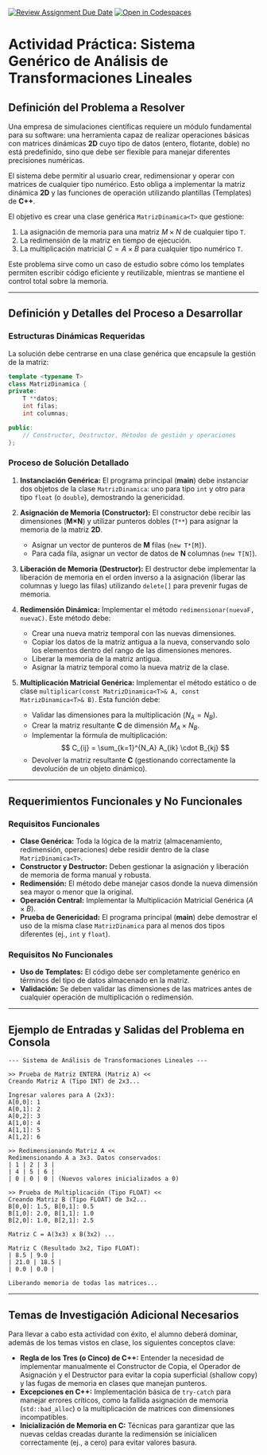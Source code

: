 [![Review Assignment Due Date](https://classroom.github.com/assets/deadline-readme-button-22041afd0340ce965d47ae6ef1cefeee28c7c493a6346c4f15d667ab976d596c.svg)](https://classroom.github.com/a/TICbghRr)
[![Open in Codespaces](https://classroom.github.com/assets/launch-codespace-2972f46106e565e64193e422d61a12cf1da4916b45550586e14ef0a7c637dd04.svg)](https://classroom.github.com/open-in-codespaces?assignment_repo_id=21084231)
# Actividad Práctica: Sistema Genérico de Análisis de Transformaciones Lineales

## Definición del Problema a Resolver

Una empresa de simulaciones científicas requiere un módulo fundamental para su software: una herramienta capaz de realizar operaciones básicas con matrices dinámicas **2D** cuyo tipo de datos (entero, flotante, doble) no está predefinido, sino que debe ser flexible para manejar diferentes precisiones numéricas.

El sistema debe permitir al usuario crear, redimensionar y operar con matrices de cualquier tipo numérico. Esto obliga a implementar la matriz dinámica **2D** y las funciones de operación utilizando plantillas (Templates) de **C++**.

El objetivo es crear una clase genérica `MatrizDinamica<T>` que gestione:

1. La asignación de memoria para una matriz $M \times N$ de cualquier tipo `T`.
2. La redimensión de la matriz en tiempo de ejecución.
3. La multiplicación matricial $C = A \times B$ para cualquier tipo numérico `T`.

Este problema sirve como un caso de estudio sobre cómo los templates permiten escribir código eficiente y reutilizable, mientras se mantiene el control total sobre la memoria.

---

## Definición y Detalles del Proceso a Desarrollar

### Estructuras Dinámicas Requeridas

La solución debe centrarse en una clase genérica que encapsule la gestión de la matriz:

```cpp
template <typename T>
class MatrizDinamica {
private:
    T **datos;
    int filas;
    int columnas;

public:
    // Constructor, Destructor, Métodos de gestión y operaciones
};
```

### Proceso de Solución Detallado

1. **Instanciación Genérica:** El programa principal (**main**) debe instanciar dos objetos de la clase `MatrizDinamica`: uno para tipo `int` y otro para tipo `float` (o `double`), demostrando la genericidad.

2. **Asignación de Memoria (Constructor):** El constructor debe recibir las dimensiones (**M×N**) y utilizar punteros dobles (`T**`) para asignar la memoria de la matriz **2D**.
    *   Asignar un vector de punteros de **M** filas (`new T*[M]`).
    *   Para cada fila, asignar un vector de datos de **N** columnas (`new T[N]`).
3.  **Liberación de Memoria (Destructor):** El destructor debe implementar la liberación de memoria en el orden inverso a la asignación (liberar las columnas y luego las filas) utilizando `delete[]` para prevenir fugas de memoria.
4. **Redimensión Dinámica:** Implementar el método `redimensionar(nuevaF, nuevaC)`. Este método debe:

    *   Crear una nueva matriz temporal con las nuevas dimensiones.
    *   Copiar los datos de la matriz antigua a la nueva, conservando solo los elementos dentro del rango de las dimensiones menores.
    *   Liberar la memoria de la matriz antigua.
    *   Asignar la matriz temporal como la nueva matriz de la clase.
5. **Multiplicación Matricial Genérica:** Implementar el método estático o de clase `multiplicar(const MatrizDinamica<T>& A, const MatrizDinamica<T>& B)`. Esta función debe:
    * Validar las dimensiones para la multiplicación ($N_A = N_B$​).
    *   Crear la matriz resultante **C** de dimensión $M_A \times N_B$.
    *   Implementar la fórmula de multiplicación:
        $$
        C_{ij} = \sum_{k=1}^{N_A} A_{ik} \cdot B_{kj}
        $$
    *   Devolver la matriz resultante **C** (gestionando correctamente la devolución de un objeto dinámico).

---

## Requerimientos Funcionales y No Funcionales

### Requisitos Funcionales

*   **Clase Genérica:** Toda la lógica de la matriz (almacenamiento, redimensión, operaciones) debe residir dentro de la clase `MatrizDinamica<T>`.
*   **Constructor y Destructor:** Deben gestionar la asignación y liberación de memoria de forma manual y robusta.
*   **Redimensión:** El método debe manejar casos donde la nueva dimensión sea mayor o menor que la original.
*   **Operación Central:** Implementar la Multiplicación Matricial Genérica ($A \times B$).
*   **Prueba de Genericidad:** El programa principal (**main**) debe demostrar el uso de la misma clase `MatrizDinamica` para al menos dos tipos diferentes (ej., `int` y `float`).

### Requisitos No Funcionales

*   **Uso de Templates:** El código debe ser completamente genérico en términos del tipo de datos almacenado en la matriz.
*   **Validación:** Se deben validar las dimensiones de las matrices antes de cualquier operación de multiplicación o redimensión.

---

## Ejemplo de Entradas y Salidas del Problema en Consola

```
--- Sistema de Análisis de Transformaciones Lineales ---

>> Prueba de Matriz ENTERA (Matriz A) <<
Creando Matriz A (Tipo INT) de 2x3...

Ingresar valores para A (2x3):
A[0,0]: 1
A[0,1]: 2
A[0,2]: 3
A[1,0]: 4
A[1,1]: 5
A[1,2]: 6

>> Redimensionando Matriz A <<
Redimensionando A a 3x3. Datos conservados:
| 1 | 2 | 3 |
| 4 | 5 | 6 |
| 0 | 0 | 0 | (Nuevos valores inicializados a 0)

>> Prueba de Multiplicación (Tipo FLOAT) <<
Creando Matriz B (Tipo FLOAT) de 3x2...
B[0,0]: 1.5, B[0,1]: 0.5
B[1,0]: 2.0, B[1,1]: 1.0
B[2,0]: 1.0, B[2,1]: 2.5

Matriz C = A(3x3) x B(3x2) ...

Matriz C (Resultado 3x2, Tipo FLOAT):
| 8.5 | 9.0 |
| 21.0 | 18.5 |
| 0.0 | 0.0 |

Liberando memoria de todas las matrices...
```

---

## Temas de Investigación Adicional Necesarios

Para llevar a cabo esta actividad con éxito, el alumno deberá dominar, además de los temas vistos en clase, los siguientes conceptos clave:

*   **Regla de los Tres (o Cinco) de C++:** Entender la necesidad de implementar manualmente el Constructor de Copia, el Operador de Asignación y el Destructor para evitar la copia superficial (shallow copy) y las fugas de memoria en clases que manejan punteros.
*   **Excepciones en C++:** Implementación básica de `try-catch` para manejar errores críticos, como la fallida asignación de memoria (`std::bad_alloc`) o la multiplicación de matrices con dimensiones incompatibles.
*   **Inicialización de Memoria en C:** Técnicas para garantizar que las nuevas celdas creadas durante la redimensión se inicialicen correctamente (ej., a cero) para evitar valores basura.

